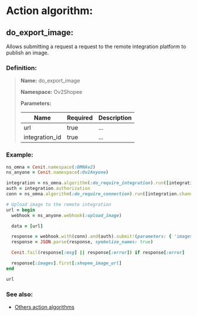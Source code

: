 # Action algorithm:

## do_export_image:

Allows submitting a request a request to the remote integration platform to publish an image.
    
### Definition:

> **Name:** do_export_image
> 
> **Namespace:** Ov2Shopee
>
> **Parameters:**
> 
> | Name | Required | Description |
> | --- | --- | --- |
> | url | true | ... |
> | integration_id | true | ... |

### Example:
```RUBY
ns_omna = Cenit.namespace(:OMNAv2)
ns_anyone = Cenit.namespace(:Ov2Anyone)

integration = ns_omna.algorithm(:do_require_integration).run([integration_id])
auth = integration.authorization
conn = ns_omna.algorithm(:do_require_connection).run([integration.channel])

# Upload image to the remote integration
url = begin
  webhook = ns_anyone.webhook(:upload_image)

  data = [url]

  response = webhook.with(conn).and(auth).submit!(parameters: { 'images' => data })
  response = JSON.parse(response, symbolize_names: true)

  Cenit.fail(response[:msg] || response[:error]) if response[:error]

  response[:images].first[:shopee_image_url]
end

url
```

### See also:
* [Others action algorithms](overview?id=do_export_image)